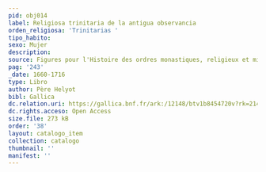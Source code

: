 ```yaml
---
pid: obj014
label: Religiosa trinitaria de la antigua observancia
orden_religiosa: 'Trinitarias '
tipo_habito: 
sexo: Mujer
description: 
source: Figures pour l'Histoire des ordres monastiques, religieux et militaires
pag: '243'
_date: 1660-1716
type: Libro
author: Père Helyot
bibl: Gallica
dc.relation.uri: https://gallica.bnf.fr/ark:/12148/btv1b8454720v?rk=21459;2
dc.rights.acceso: Open Access
size.file: 273 kB
order: '38'
layout: catalogo_item
collection: catalogo
thumbnail: ''
manifest: ''
---
```

